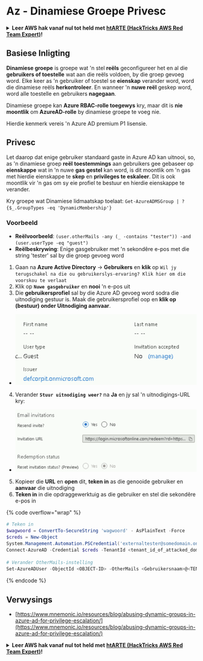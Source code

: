 # Az - Dinamiese Groepe Privesc

<details>

<summary><strong>Leer AWS hak vanaf nul tot held met</strong> <a href="https://training.hacktricks.xyz/courses/arte"><strong>htARTE (HackTricks AWS Red Team Expert)</strong></a><strong>!</strong></summary>

Ander maniere om HackTricks te ondersteun:

* As jy wil sien dat jou **maatskappy geadverteer word in HackTricks** of **HackTricks aflaai in PDF-formaat** Kyk na die [**INSKRYWINGSPLANNE**](https://github.com/sponsors/carlospolop)!
* Kry die [**amptelike PEASS & HackTricks swag**](https://peass.creator-spring.com)
* Ontdek [**Die PEASS Familie**](https://opensea.io/collection/the-peass-family), ons versameling eksklusiewe [**NFTs**](https://opensea.io/collection/the-peass-family)
* **Sluit aan by die** 💬 [**Discord groep**](https://discord.gg/hRep4RUj7f) of die [**telegram groep**](https://t.me/peass) of **volg** ons op **Twitter** 🐦 [**@hacktricks\_live**](https://twitter.com/hacktricks\_live)**.**
* **Deel jou haktruuks deur PRs in te dien by die** [**HackTricks**](https://github.com/carlospolop/hacktricks) en [**HackTricks Cloud**](https://github.com/carlospolop/hacktricks-cloud) github repos.

</details>

## Basiese Inligting

**Dinamiese groepe** is groepe wat 'n stel **reëls** geconfigureer het en al die **gebruikers of toestelle** wat aan die reëls voldoen, by die groep gevoeg word. Elke keer as 'n gebruiker of toestel se **eienskap** verander word, word die dinamiese reëls **herkontroleer**. En wanneer 'n **nuwe reël** geskep word, word alle toestelle en gebruikers **nagegaan**.

Dinamiese groepe kan **Azure RBAC-rolle toegewys** kry, maar dit is **nie moontlik** om **AzureAD-rolle** by dinamiese groepe te voeg nie.

Hierdie kenmerk vereis 'n Azure AD premium P1 lisensie.

## Privesc

Let daarop dat enige gebruiker standaard gaste in Azure AD kan uitnooi, so, as 'n dinamiese groep **reël** **toestemmings** aan gebruikers gee gebaseer op **eienskappe** wat in 'n nuwe **gas** **gestel** kan word, is dit moontlik om 'n gas met hierdie eienskappe te **skep** en **privileges te eskaleer**. Dit is ook moontlik vir 'n gas om sy eie profiel te bestuur en hierdie eienskappe te verander.

Kry groepe wat Dinamiese lidmaatskap toelaat: `Get-AzureADMSGroup | ?{$_.GroupTypes -eq 'DynamicMembership'}`

### Voorbeeld

* **Reëlvoorbeeld**: `(user.otherMails -any (_ -contains "tester")) -and (user.userType -eq "guest")`
* **Reëlbeskrywing**: Enige gasgebruiker met 'n sekondêre e-pos met die string 'tester' sal by die groep gevoeg word

1. Gaan na **Azure Active Directory** -> **Gebruikers** en **klik** op `Wil jy terugschakel na die ou gebruikerslys-ervaring? Klik hier om die voorskou te verlaat`
2. Klik op **`Nuwe gasgebruiker`** en **nooi** 'n e-pos uit
3. Die **gebruikersprofiel** sal by die Azure AD gevoeg word sodra die uitnodiging gestuur is. Maak die gebruikersprofiel oop en **klik op (bestuur) onder Uitnodiging aanvaar**.
* ![](<../../../.gitbook/assets/image (281).png>)
4. Verander **`Stuur uitnodiging weer?`** na **Ja** en jy sal 'n uitnodigings-URL kry:
* ![](<../../../.gitbook/assets/image (205).png>)
5. Kopieer die **URL** en **open** dit, **teken in** as die genooide gebruiker en **aanvaar** die uitnodiging
6.  **Teken in** in die opdraggewerktuig as die gebruiker en stel die sekondêre e-pos in

{% code overflow="wrap" %}
```powershell
# Teken in
$wagwoord = ConvertTo-SecureString 'wagwoord' - AsPlainText -Force
$creds = New-Object
System.Management.Automation.PSCredential('externaltester@somedomain.onmicrosoft.com', $Password)
Connect-AzureAD -Credential $creds -TenantId <tenant_id_of_attacked_domain>

# Verander OtherMails-instelling
Set-AzureADUser -ObjectId <OBJECT-ID> -OtherMails <Gebruikersnaam>@<TENANT_NAME>.onmicrosoft.com -Verbose
```
{% endcode %}

## Verwysings

* [https://www.mnemonic.io/resources/blog/abusing-dynamic-groups-in-azure-ad-for-privilege-escalation/](https://www.mnemonic.io/resources/blog/abusing-dynamic-groups-in-azure-ad-for-privilege-escalation/)

<details>

<summary><strong>Leer AWS hak vanaf nul tot held met</strong> <a href="https://training.hacktricks.xyz/courses/arte"><strong>htARTE (HackTricks AWS Red Team Expert)</strong></a><strong>!</strong></summary>

Ander maniere om HackTricks te ondersteun:

* As jy wil sien dat jou **maatskappy geadverteer word in HackTricks** of **HackTricks aflaai in PDF-formaat** Kyk na die [**INSKRYWINGSPLANNE**](https://github.com/sponsors/carlospolop)!
* Kry die [**amptelike PEASS & HackTricks swag**](https://peass.creator-spring.com)
* Ontdek [**Die PEASS Familie**](https://opensea.io/collection/the-peass-family), ons versameling eksklusiewe [**NFTs**](https://opensea.io/collection/the-peass-family)
* **Sluit aan by die** 💬 [**Discord groep**](https://discord.gg/hRep4RUj7f) of die [**telegram groep**](https://t.me/peass) of **volg** ons op **Twitter** 🐦 [**@hacktricks\_live**](https://twitter.com/hacktricks\_live)**.**
* **Deel jou haktruuks deur PRs in te dien by die** [**HackTricks**](https://github.com/carlospolop/hacktricks) en [**HackTricks Cloud**](https://github.com/carlospolop/hacktricks-cloud) github repos.

</details>
